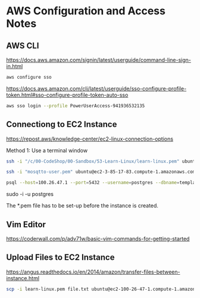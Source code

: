 # AWS Configuration and Access Notes

## AWS CLI

https://docs.aws.amazon.com/signin/latest/userguide/command-line-sign-in.html

```sh
aws configure sso
```

https://docs.aws.amazon.com/cli/latest/userguide/sso-configure-profile-token.html#sso-configure-profile-token-auto-sso

```sh
aws sso login --profile PowerUserAccess-941936532135
```

## Connectiong to EC2 Instance

https://repost.aws/knowledge-center/ec2-linux-connection-options

Method 1: Use a terminal window

```sh
ssh -i "/c/00-CodeShop/00-Sandbox/53-Learn-Linux/learn-linux.pem" ubuntu@ec2-100-26-47-1.compute-1.amazonaws.com

ssh -i "mosqtto-user.pem" ubuntu@ec2-3-85-17-83.compute-1.amazonaws.com

psql --host=100.26.47.1 --port=5432 --username=postgres --dbname=template1

```

sudo -i -u postgres

The \*.pem file has to be set-up before the instance is created.

## Vim Editor

https://coderwall.com/p/adv71w/basic-vim-commands-for-getting-started

## Upload Files to EC2 Instance

https://angus.readthedocs.io/en/2014/amazon/transfer-files-between-instance.html

```sh
scp -i learn-linux.pem file.txt ubuntu@ec2-100-26-47-1.compute-1.amazonaws.com:~/data/
```
